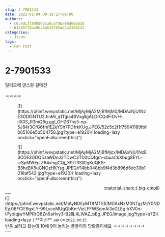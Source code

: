 ```yaml
---
slug: 2-7901533
date: 2022-01-04 00:19:27+09:00
authors:
  - c6c4dc3f89056b1a8cbf8ba08d66bb1b
  - 01435f74a49ba8a519705ad242348232
categories:
  - Jisun
tags:
  - Fan Post
---
```


# 2-7901533

<div class="post-container" markdown="1">
<div class="content-container md-sidebar__scrollwrap" markdown="1">

밀리오레 댄스왕 길메건<br><br>ㅋㅋㅋㅋ
<figure markdown="1">
![](https://phinf.wevpstatic.net/MjAyMjA2MjBfMjM0/MDAxNjU1NzE3ODI5NTU2.hnMi_q1Tgia46VxglIgALDrCQdFrDvH-jIX0S_R3mQ8g.ggI_OHZ67hs5-np-5J84r3CfG6fm1E2eYSh7PDfrkKUg.JPEG/52c5c2f1f75941189fbf065106e5b504758.jpg?type=e1920){ loading=lazy onclick="openFullscreen(this)"}
</figure>

<figure markdown="1">
![](https://phinf.wevpstatic.net/MjAyMjA2MjBfMjcx/MDAxNjU1NzE3ODE3ODQ5.taWDnJ2TDwC3TD0UQfgm-cbuaCkXbug8EYL-icSpMWEg.Z64xhgjCQj_X9iT3SIl0gKdQKS-B8heBK5uCNOzHKYsg.JPEG/f14bb048bb9f4d3b896d6dc30b1018af542.jpg?type=e1920){ loading=lazy onclick="openFullscreen(this)"}
</figure>


</div>
</div>

<div style="text-align: right;" markdown="1">
<a href="https://weverse.io/fromis9/fanpost/2-7901533" style="text-align: right;">:material-share:{.big-emoji}</a>
</div>
---

<div class="comments-container md-sidebar__scrollwrap" markdown="1">
<div class="comment" markdown="1">
<div class='id-container' markdown="1">
![](https://phinf.wevpstatic.net/MjAyNDEyMTlfMTE5/MDAxNzM0NTgzMjY0NDEy.08FClE9gxLY-99LscoMUgQbKnrVicLFFWSqmAi3eGLEg.hXV0n-tPyoIqjwYMPRrQ8Zn9aHvy3-B2llL4LWAZ_bEg.JPEG/image.jpg?type=s72){ loading=lazy }
**<span class="artist">지선</span>** <small>Jan 04 2022, 00:25</small><br>
</div>
<div class='comment-body' markdown="1">
반응 보려고 왔는데 10에 9이 놀리는 글들이라 당황중이에요 ㅋㅋㅋㅋㅋㅋㅋㅋ
</div>
</div>
</div>
---
